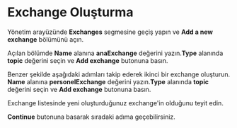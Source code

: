 # Exchange Oluşturma

Yönetim arayüzünde **Exchanges** segmesine geçiş yapın ve **Add a new exchange** bölümünü açın.

Açılan bölümde **Name** alanına **anaExchange** değerini yazın.**Type** alanında **topic** değerini seçin ve **Add exchange** butonuna basın.

Benzer şekilde aşağıdaki adımları takip ederek ikinci bir exchange oluşturun.
**Name** alanına **personelExchange** değerini yazın.**Type** alanında **topic** değerini seçin ve **Add exchange** butonuna basın.

Exchange listesinde yeni oluşturduğunuz exchange'in olduğunu teyit edin.

**Continue** butonuna basarak sıradaki adıma geçebilirsiniz.